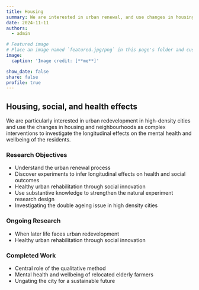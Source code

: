 ```yaml
---
title: Housing
summary: We are interested in urban renewal, and use changes in housing and neighbourhood as complex interventions to investigate effects on health and wellbeing.
date: 2024-11-11
authors:
  - admin

# Featured image
# Place an image named `featured.jpg/png` in this page's folder and customize its options here.
image:
  caption: 'Image credit: [**me**]'

show_date: false
share: false
profile: true
---
```


## Housing, social, and health effects

We are particularly interested in urban redevelopment in high-density cities and use the changes in housing and neighbourhoods as complex interventions to investigate the longitudinal effects on the mental health and wellbeing of the residents.

### Research Objectives

- Understand the urban renewal process 
- Discover experiments to infer longitudinal effects on health and social outcomes
- Healthy urban rehabilitation through social innovation
- Use substantive knowledge to strengthen the natural experiment research design
- Investigating the double ageing issue in high density cities

[//]: # ([![The template is mobile first with a responsive design to ensure that your site looks stunning on every device.]&#40;https://raw.githubusercontent.com/wowchemy/wowchemy-hugo-modules/main/starters/academic/preview.png&#41;]&#40;https://hugoblox.com&#41;)

### Ongoing Research
- When later life faces urban redevelopment
- Healthy urban rehabilitation through social innovation

### Completed Work
- Central role of the qualitative method
- Mental health and wellbeing of relocated elderly farmers
- Ungating the city for a sustainable future